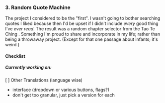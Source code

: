 ### 3. Random Quote Machine

The project I considered to be the "first". I wasn't going to bother searching
quotes I liked because then I'd be upset if I didn't include *every* good thing
I've *ever read*. The result was a random chapter selector from the Tao Te Ching
. Something I'm proud to share and incorporate in my life; rather than being a
throwaway project. (Except for that one passage about infants; it's weird.)

#### Checklist

##### Currently working on:

[ ]  Other Translations (language wise)
  -  interface (dropdown or various buttons, flags?)
  -  don't get too granular, just pick a version for each